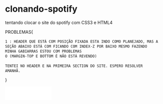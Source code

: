 # clonando-spotify
 tentando clocar o site do spotify com CSS3 e HTML4

PROBLEMAS{

    1 : HEADER QUE ESTÁ COM POSIÇÃO FIXADA ESTA INDO COMO PLANEJADO, MAS A SEÇÃO ABAIXO ESTÁ COM FICANDO COM INDEX-Z POR BAIXO MESMO FAZENDO MINHA GABIARRAS ESTOU COM PROBLEMAS 
    O (MARGIN-TOP E BOTTOM É NÃO ESTÁ REVENDO)

    TENTEI NO HEADER E NA PRIMEIRA SECTION DO SITE. ESPERO RESOLVER AMANHÃ.

}


<img src="img/Spotity_logo.png" alt="">